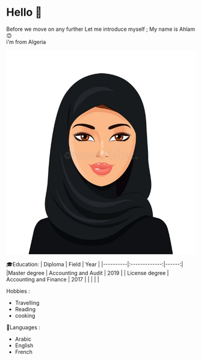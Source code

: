 # Hello 👋

Before we move on any further Let me introduce myself ; My name is Ahlam😊  
i'm from Algeria

![My Photo](./img/avatar.jpg)

🎓Education: 
| Diploma | Field | Year | 
|----------|:-------------:|------:| 
|Master degree | Accounting and Audit | 2019 | 
| License degree | Accounting and Finance | 2017 | 
| | | |

Hobbies :

- Travelling
- Reading
- cooking

📕Languages :

- Arabic
- English
- French
